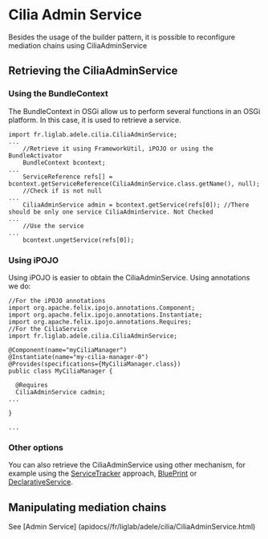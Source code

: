 Cilia Admin Service
===================

Besides the usage of the builder pattern, it is possible to reconfigure
mediation chains using CiliaAdminService

Retrieving the CiliaAdminService
--------------------------------

### Using the BundleContext

The BundleContext in OSGi allow us to perform several functions in an
OSGi platform. In this case, it is used to retrieve a service.

~~~~ {.java}
import fr.liglab.adele.cilia.CiliaAdminService;
...
    //Retrieve it using FrameworkUtil, iPOJO or using the BundleActivator
    BundleContext bcontext;
...
    ServiceReference refs[] = bcontext.getServiceReference(CiliaAdminService.class.getName(), null);
    //Check if is not null
...
    CiliaAdminService admin = bcontext.getService(refs[0]); //There should be only one service CiliaAdminService. Not Checked
...
    //Use the service
...
    bcontext.ungetService(refs[0]);
~~~~

### Using iPOJO

Using iPOJO is easier to obtain the CiliaAdminService. Using annotations
we do:

~~~~ {.java}
//For the iPOJO annotations
import org.apache.felix.ipojo.annotations.Component;
import org.apache.felix.ipojo.annotations.Instantiate;
import org.apache.felix.ipojo.annotations.Requires;
//For the CiliaService
import fr.liglab.adele.cilia.CiliaAdminService;

@Component(name="myCiliaManager")
@Instantiate(name="my-cilia-manager-0")
@Provides(specifications={MyCiliaManager.class})
public class MyCiliaManager {

  @Requires
  CiliaAdminService cadmin;
...

}

...
~~~~

### Other options

You can also retrieve the CiliaAdminService using other mechanism, for
example using the
[ServiceTracker](http://www.osgi.org/javadoc/r4v42/org/osgi/util/tracker/ServiceTracker.html)
approach, [BluePrint](http://aries.apache.org/modules/blueprint.html) or
[DeclarativeService](http://wiki.osgi.org/wiki/Declarative_Services).

Manipulating mediation chains
-----------------------------

See [Admin Service] (apidocs//fr/liglab/adele/cilia/CiliaAdminService.html)